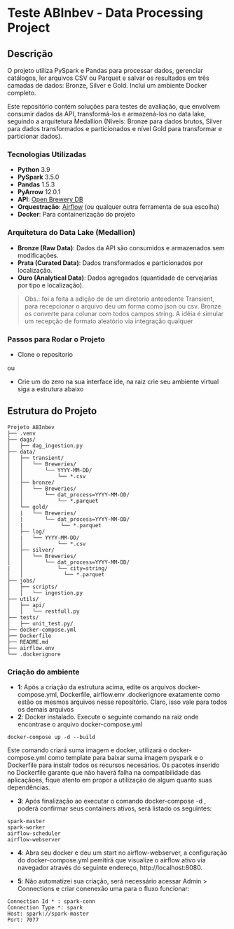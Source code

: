 # Teste ABInbev - Data Processing Project

[](https://github.com/jpsramos/teste_ABInbev/blob/main/README.md#descri%C3%A7%C3%A3o)


## **Descrição**


O projeto utiliza PySpark e Pandas para processar dados, gerenciar catálogos, ler arquivos CSV ou Parquet e salvar os resultados em três camadas de dados: Bronze, Silver e Gold. Inclui um ambiente Docker completo. 

Este repositório contém soluções para testes de avaliação, que envolvem consumir dados da API, transformá-los e armazená-los no data lake, seguindo a arquitetura Medallion (Níveis: Bronze para dados brutos, Silver para dados transformados e particionados e nível Gold para transformar e particionar dados).

### Tecnologias Utilizadas

- **Python** 3.9
- **PySpark** 3.5.0
- **Pandas** 1.5.3
- **PyArrow** 12.0.1
- **API**: [Open Brewery DB](https://www.openbrewerydb.org/)
- **Orquestração**: [Airflow](https://airflow.apache.org/) (ou qualquer outra ferramenta de sua escolha)
- **Docker**: Para containerização do projeto

### Arquitetura do Data Lake (Medallion)

- **Bronze (Raw Data)**: Dados da API são consumidos e armazenados sem modificações.
- **Prata (Curated Data)**: Dados transformados e particionados por localização.
- **Ouro (Analytical Data)**: Dados agregados (quantidade de cervejarias por tipo e localização).

> Obs.: foi a feita a adição de de um diretorio anteedente Transient, para recepcionar o arquivo deu um forma como json ou csv. Bronze os converte para colunar com todos campos string. A idéia é simular um recepção de formato aleatório via integração qualquer


### Passos para Rodar o Projeto

- Clone o repositorio

ou

- Crie um do zero na sua interface ide, na raiz crie seu ambiente virtual siga a estrutura abaixo

## **Estrutura do Projeto**
```plaintext
Projeto ABInbev
├── .venv
├── dags/
│   ├── dag_ingestion.py
├── data/
│   ├── transient/
│   │   └── Breweries/
│   │       └── YYYY-MM-DD/
│   │           └── *.csv
│   ├── bronze/
│   │   └── Breweries/
│   │       └── dat_process=YYYY-MM-DD/
│   │           └── *.parquet
│   └── gold/
│   |   └── Breweries/
│   |       └── dat_process=YYYY-MM-DD/
│   |            └── *.parquet
│   ├── log/
│   |   └── YYYY-MM-DD/
│   │           └── *.csv
│   ├── silver/
│   │   └── Breweries/
│   │       └── dat_process=YYYY-MM-DD/
|   │           └── city=string/
│   │             └── *.parquet
├── jobs/
│   ├── scripts/
│   │   └── ingestion.py
├── utils/
│   ├── api/
│   │   └── restfull.py
├── tests/
│   ├── unit_test.py/
├── docker-compose.yml
├── Dockerfile
├── README.md
├── airflow.env
└── .dockerignore
```

### Criação do ambiente

- **1**: Após a criação da estrutura acima, edite os arquivos docker-compose.yml, Dockerfile, airflow.env .dockerignore exatamente como estão os mesmos arquivos nesse repositório. Claro, isso vale para todos os demais arquivos
- **2**: Docker instalado. Execute o seguinte comando na raiz onde encontrase o arquivo docker-compose.yml
```
docker-compose up -d --build
```
Este comando criará suma imagem e docker, utilizará o docker-compose.yml como template para baixar suma imagem pyspark e o Dockerfile para instalr todos os recursos necesários. Os pacotes inserido no Dockerfile garante que não haverá falha na compatibilidade das aplicaçãoes, fique atento em propor a utilização de algum quanto suas dependências.

- **3**: Após finalização ao executar o comando docker-compose -d , poderá confirmar seus containers ativos, será listado os seguintes:
```
spark-master
spark-worker
airflow-scheduler
airflow-webserver
```
- **4**: Abra seu docker e deu um start no airflow-webserver, a configuração do docker-compose.yml pemitirá que visualize o airflow ativo via navegador através do seguinte endereço, http://localhost:8080.

- **5**: Não automatizei sua criação, será necessário acessar Admin > Connections e criar conenexão uma para o fluxo funcionar:
```
Connection Id *	: spark-conn
Connection Type *: spark
Host: spark://spark-master
Port: 7077
```

